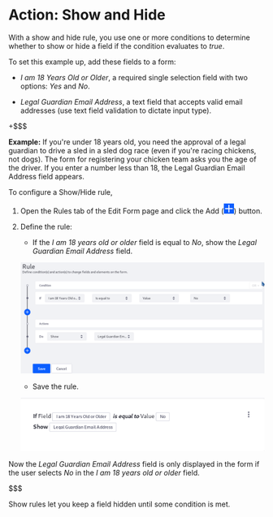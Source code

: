 # Action: Show and Hide [](id=action-show-and-hide)

With a show and hide rule, you use one or more conditions to determine whether
to show or hide a field if the condition evaluates to *true*.

To set this example up, add these fields to a form: 

- *I am 18 Years Old or Older*, a required single selection field with two options:
  *Yes* and *No*.

- *Legal Guardian Email Address*, a text field that accepts valid email
  addresses (use text field validation to dictate input type).

+$$$

**Example:** If you're under 18 years old, you need the approval of a legal
guardian to drive a sled in a sled dog race (even if you're racing chickens, not
dogs). The form for registering your chicken team asks you the age of the
driver. If you enter a number less than 18, the Legal Guardian Email Address
field appears.

To configure a Show/Hide rule,

1.  Open the Rules tab of the Edit Form page and click the Add
    (![Add](../../../images/icon-add.png)) button.

2.  Define the rule:
     - If the *I am 18 years old or older* field is equal to *No*, show the
       *Legal Guardian Email Address* field.

    ![Figure 1: Build form rules quickly by defining your conditions and actions.](../../../images/forms-rule-development.png)

     - Save the rule. 

    ![Figure 2: Once a rule is saved, it is displayed so that you can easily understand what it does.](../../../images/forms-rule-list.png)

Now the *Legal Guardian Email Address* field is only displayed in the form if
the user selects *No* in the *I am 18 years old or older* field.

$$$

Show rules let you keep a field hidden until some condition is met.
